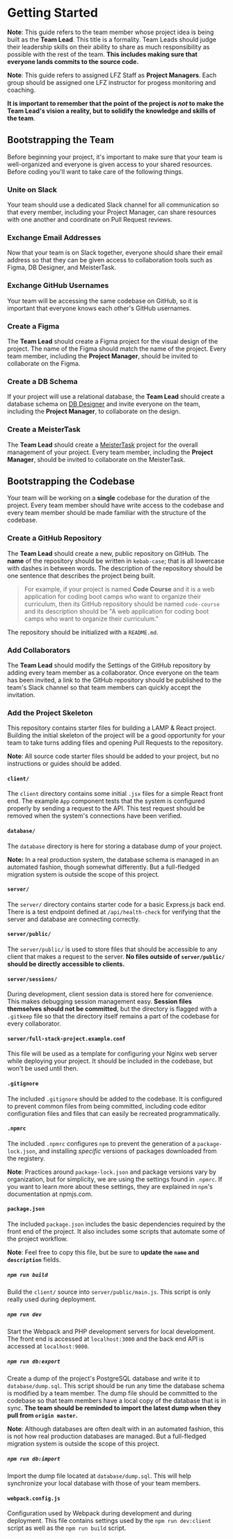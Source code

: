 # Getting Started

**Note**: This guide refers to the team member whose project idea is being built as the **Team Lead**. This title is a formality. Team Leads should judge their leadership skills on their ability to share as much responsibility as possible with the rest of the team. **This includes making sure that everyone lands commits to the source code.**

**Note**: This guide refers to assigned LFZ Staff as **Project Managers**. Each group should be assigned one LFZ instructor for progess monitoring and coaching.

**It is important to remember that the point of the project is _not_ to make the Team Lead's vision a reality, but to solidify the knowledge and skills of the team**.

## Bootstrapping the Team

Before beginning your project, it's important to make sure that your team is well-organized and everyone is given access to your shared resources. Before coding you'll want to take care of the following things.

### Unite on Slack

Your team should use a dedicated Slack channel for all communication so that every member, including your Project Manager, can share resources with one another and coordinate on Pull Request reviews.

### Exchange Email Addresses

Now that your team is on Slack together, everyone should share their email address so that they can be given access to collaboration tools such as Figma, DB Designer, and MeisterTask.

### Exchange GitHub Usernames

Your team will be accessing the same codebase on GitHub, so it is important that everyone knows each other's GitHub usernames.

### Create a Figma

The **Team Lead** should create a Figma project for the visual design of the project. The name of the Figma should match the name of the project. Every team member, including the **Project Manager**, should be invited to collaborate on the Figma.

### Create a DB Schema

If your project will use a relational database, the **Team Lead** should create a database schema on [DB Designer](https://www.dbdesigner.net/) and invite everyone on the team, including the **Project Manager**, to collaborate on the design.

### Create a MeisterTask

The **Team Lead** should create a [MeisterTask](https://meistertask.com/app) project for the overall management of your project. Every team member, including the **Project Manager**, should be invited to collaborate on the MeisterTask.

## Bootstrapping the Codebase

Your team will be working on a **single** codebase for the duration of the project. Every team member should have write access to the codebase and every team member should be made familiar with the structure of the codebase.

### Create a GitHub Repository

The **Team Lead** should create a new, public repository on GitHub. The **name** of the repository should be written in `kebab-case`; that is all lowercase with dashes in between words. The description of the repository should be one sentence that describes the project being built.

> For example, if your project is named **Code Course** and it is a web application for coding boot camps who want to organize their curriculum, then its GitHub repository should be named `code-course` and its description should be "A web application for coding boot camps who want to organize their curriculum."

The repository should be initialized with a `README.md`.

### Add Collaborators

The **Team Lead** should modify the Settings of the GitHub repository by adding every team member as a collaborator. Once everyone on the team has been invited, a link to the GitHub repository should be published to the team's Slack channel so that team members can quickly accept the invitation.

### Add the Project Skeleton

This repository contains starter files for building a LAMP & React project. Building the initial skeleton of the project will be a good opportunity for your team to take turns adding files and opening Pull Requests to the repository.

**Note**: All source code starter files should be added to your project, but no instructions or guides should be added.

#### `client/`

The `client` directory contains some initial `.jsx` files for a simple React front end. The example `App` component tests that the system is configured properly by sending a request to the API. This test request should be removed when the system's connections have been verified.

#### `database/`

The `database` directory is here for storing a database dump of your project.

**Note:** In a real production system, the database schema is managed in an automated fashion, though somewhat differently. But a full-fledged migration system is outside the scope of this project.

#### `server/`

The `server/` directory contains starter code for a basic Express.js back end. There is a test endpoint defined at `/api/health-check` for verifying that the server and database are connecting correctly.

#### `server/public/`

The `server/public/` is used to store files that should be accessible to any client that makes a request to the server. **No files outside of `server/public/` should be directly accessible to clients.**

#### `server/sessions/`

During development, client session data is stored here for convenience. This makes debugging session management easy. **Session files themselves should not be committed**, but the directory is flagged with a `.gitkeep` file so that the directory itself remains a part of the codebase for every collaborator.

#### `server/full-stack-project.example.conf`

This file will be used as a template for configuring your Nginx web server while deploying your project. It should be included in the codebase, but won't be used until then.

#### `.gitignore`

The included `.gitignore` should be added to the codebase. It is configured to prevent common files from being committed, including code editor configuration files and files that can easily be recreated programmatically.

#### `.npmrc`

The included `.npmrc` configures `npm` to prevent the generation of a `package-lock.json`, and installing _specific_ versions of packages downloaded from the registery.

**Note**: Practices around `package-lock.json` and package versions vary by organization, but for simplicity, we are using the settings found in `.npmrc`. If you want to learn more about these settings, they are explained in `npm`'s documentation at npmjs.com.

#### `package.json`

The included `package.json` includes the basic dependencies required by the front end of the project. It also includes some scripts that automate some of the project workflow.

**Note**: Feel free to copy this file, but be sure to **update the `name` and `description`** fields.

##### `npm run build`

Build the `client/` source into `server/public/main.js`. This script is only really used during deployment.

##### `npm run dev`

Start the Webpack and PHP development servers for local development. The front end is accessed at `localhost:3000` and the back end API is accessed at `localhost:9000`.

##### `npm run db:export`

Create a dump of the project's PostgreSQL database and write it to `database/dump.sql`. This script should be run any time the database schema is modified by a team member. The dump file should be committed to the codebase so that team members have a local copy of the database that is in sync. **The team should be reminded to import the latest dump when they pull from `origin master`.**

**Note**: Although databases are often dealt with in an automated fashion, this is not how real production databases are managed. But a full-fledged migration system is outside the scope of this project.

##### `npm run db:import`

Import the dump file located at `database/dump.sql`. This will help synchronize your local database with those of your team members.

#### `webpack.config.js`

Configuration used by Webpack during development and during deployment. This file contains settings used by the `npm run dev:client` script as well as the `npm run build` script.
